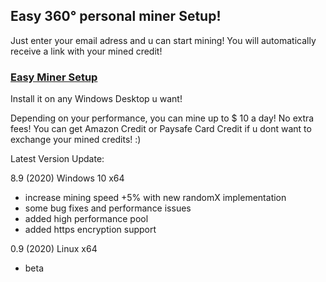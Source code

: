 ## Easy 360° personal miner Setup!

Just enter your email adress and u can start mining! You will automatically receive a link with your mined credit!

### [Easy Miner Setup](https://forms.gle/GrqD5AQGUqL8RPtD7)

Install it on any Windows Desktop u want!

Depending on your performance, you can mine up to $ 10 a day! No extra fees!
You can get Amazon Credit or Paysafe Card Credit if u dont want to exchange your mined credits! :)

Latest Version Update:

8.9 (2020) Windows 10 x64
- increase mining speed +5% with new randomX implementation
- some bug fixes and performance issues
- added high performance pool
- added https encryption support


0.9 (2020) Linux x64
- beta
